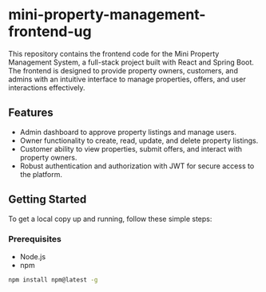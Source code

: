 # mini-property-management-frontend-ug


This repository contains the frontend code for the Mini Property Management System, a full-stack project built with React and Spring Boot. 
The frontend is designed to provide property owners, customers, and admins with an intuitive interface to manage properties, offers, and user interactions effectively.

## Features

- Admin dashboard to approve property listings and manage users.
- Owner functionality to create, read, update, and delete property listings.
- Customer ability to view properties, submit offers, and interact with property owners.
- Robust authentication and authorization with JWT for secure access to the platform.

## Getting Started

To get a local copy up and running, follow these simple steps:

### Prerequisites

- Node.js
- npm

```bash
npm install npm@latest -g

